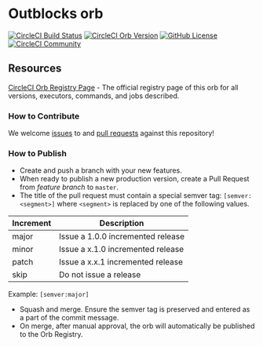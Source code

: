 # Outblocks orb

[![CircleCI Build Status](https://circleci.com/gh/outblocks/outblocks-orb.svg?style=shield "CircleCI Build Status")](https://circleci.com/gh/outblocks/outblocks-orb)
[![CircleCI Orb Version](https://badges.circleci.com/orbs/outblocks/outblocks.svg)](https://circleci.com/orbs/registry/orb/outblocks/outblocks)
[![GitHub License](https://img.shields.io/badge/license-MIT-lightgrey.svg)](https://raw.githubusercontent.com/outblocks/outblocks-orb/master/LICENSE)
[![CircleCI Community](https://img.shields.io/badge/community-CircleCI%20Discuss-343434.svg)](https://discuss.circleci.com/c/ecosystem/orbs)

## Resources

[CircleCI Orb Registry Page](https://circleci.com/orbs/registry/orb/outblocks/outblocks) - The official registry page of this orb for all versions, executors, commands, and jobs described.

### How to Contribute

We welcome [issues](https://github.com/outblocks/outblocks-orb/issues) to and [pull requests](https://github.com/outblocks/outblocks-orb/pulls) against this repository!

### How to Publish

* Create and push a branch with your new features.
* When ready to publish a new production version, create a Pull Request from _feature branch_ to `master`.
* The title of the pull request must contain a special semver tag: `[semver:<segment>]` where `<segment>` is replaced by one of the following values.

| Increment | Description|
| ----------| -----------|
| major     | Issue a 1.0.0 incremented release|
| minor     | Issue a x.1.0 incremented release|
| patch     | Issue a x.x.1 incremented release|
| skip      | Do not issue a release|

Example: `[semver:major]`

* Squash and merge. Ensure the semver tag is preserved and entered as a part of the commit message.
* On merge, after manual approval, the orb will automatically be published to the Orb Registry.
